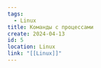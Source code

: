 ```yaml
---
tags:
  - Linux
title: Команды с процессами
create: 2024-04-13
id: 5
location: Linux
link: "[[Linux]]"
---
```

